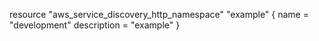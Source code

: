 resource "aws_service_discovery_http_namespace" "example" {
  name        = "development"
  description = "example"
}
